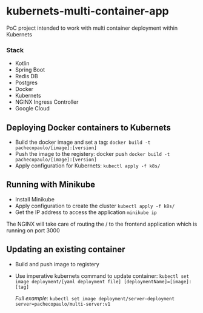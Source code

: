 # kubernets-multi-container-app

PoC project intended to work with multi container deployment within Kubernets

### Stack
   * Kotlin
   * Spring Boot
   * Redis DB
   * Postgres
   * Docker
   * Kubernets
   * NGINX Ingress Controller
   * Google Cloud

## Deploying Docker containers to Kubernets 

* Build the docker image and set a tag: `docker build -t pachecopaulo/[image]:[version]`
* Push the image to the registery: docker push `docker build -t pachecopaulo/[image]:[version]`
* Apply configuration for Kubernets: `kubectl apply -f k8s/`

## Running with Minikube
* Install Minikube
* Apply configuration to create the cluster `kubectl apply -f k8s/`
* Get the IP address to access the application `minikube ip`

The NGINX will take care of routing the / to the frontend application which is running on port 3000

## Updating an existing container 
* Build and push image to registery
* Use imperative kubernets command to update container: `kubectl set image deployment/[yaml deployment file] [deploymentName]=[image]:[tag]` 

  *Full example*: `kubectl set image deployment/server-deployment server=pachecopaulo/multi-server:v1`
